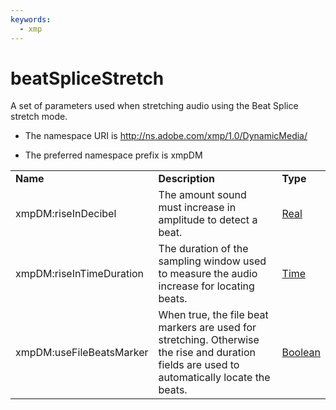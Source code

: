 ```yaml
---
keywords:
  - xmp
---
```


# beatSpliceStretch

A set of parameters used when stretching audio using the Beat Splice stretch mode.

- The namespace URI is http://ns.adobe.com/xmp/1.0/DynamicMedia/

- The preferred namespace prefix is xmpDM

|    |           |    |
|----|-----------|----|
|**Name**|**Description**|**Type**|
|xmpDM:riseInDecibel|The amount sound must increase in amplitude to detect a beat.  |[Real](./CoreProperties.md#real)|
|xmpDM:riseInTimeDuration|The duration of the sampling window used to measure the audio increase for locating beats.  |[Time](./Time.md)|
|xmpDM:useFileBeatsMarker|When true, the file beat markers are used for stretching. Otherwise the rise and duration fields are used to automatically locate the beats.  |[Boolean](./CoreProperties.md#boolean)|
